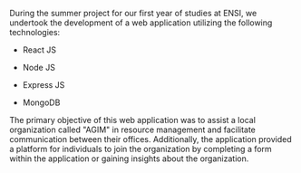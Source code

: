 During the summer project for our first year of studies at ENSI, we undertook the development of a web application utilizing the following technologies:

- React JS
  
- Node JS
  
- Express JS
  
- MongoDB

The primary objective of this web application was to assist a local organization called "AGIM" in resource management and facilitate communication between their offices. Additionally, the application provided a platform for individuals to join the organization by completing a form within the application or gaining insights about the organization.
